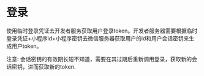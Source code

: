 # 登录
使用临时登录凭证去开发者服务获取用户登录token。开发者服务器需要根据临时登录凭证+小程序id+小程序密钥去微信服务器获取用户的id和用户会话密钥来生成用户token。

注意: 会话密钥的有效期长短不知道，需要在其过期后重新调用登录，获取新的会话密钥，进而获取新的token.
